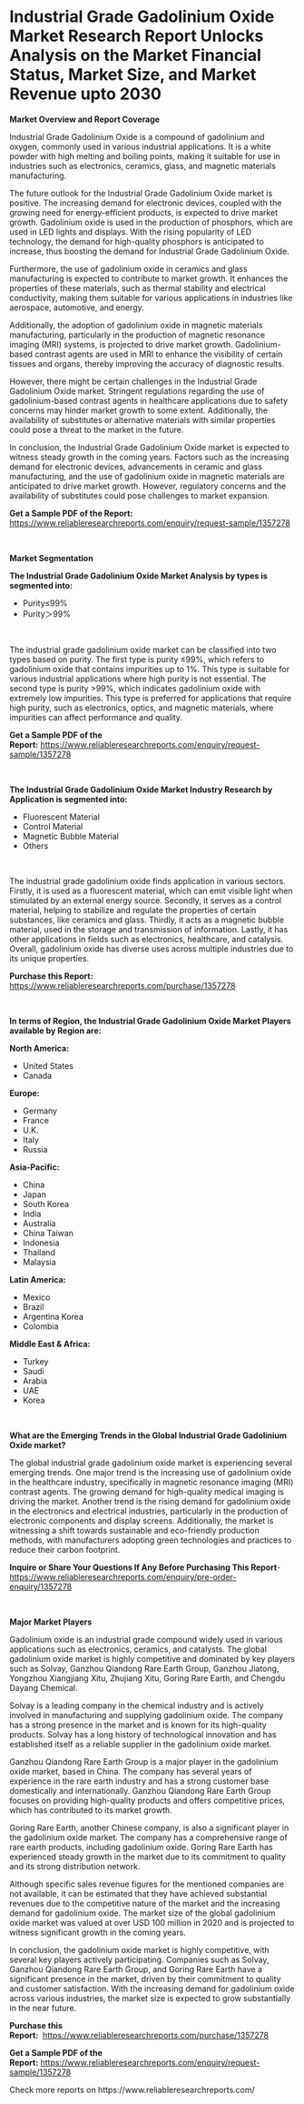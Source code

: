 <p><h1>Industrial Grade Gadolinium Oxide Market Research Report Unlocks Analysis on the Market Financial Status, Market Size, and Market Revenue upto 2030</h1></p><p><strong>Market Overview and Report Coverage</strong></p>
<p><p>Industrial Grade Gadolinium Oxide is a compound of gadolinium and oxygen, commonly used in various industrial applications. It is a white powder with high melting and boiling points, making it suitable for use in industries such as electronics, ceramics, glass, and magnetic materials manufacturing.</p><p>The future outlook for the Industrial Grade Gadolinium Oxide market is positive. The increasing demand for electronic devices, coupled with the growing need for energy-efficient products, is expected to drive market growth. Gadolinium oxide is used in the production of phosphors, which are used in LED lights and displays. With the rising popularity of LED technology, the demand for high-quality phosphors is anticipated to increase, thus boosting the demand for Industrial Grade Gadolinium Oxide.</p><p>Furthermore, the use of gadolinium oxide in ceramics and glass manufacturing is expected to contribute to market growth. It enhances the properties of these materials, such as thermal stability and electrical conductivity, making them suitable for various applications in industries like aerospace, automotive, and energy.</p><p>Additionally, the adoption of gadolinium oxide in magnetic materials manufacturing, particularly in the production of magnetic resonance imaging (MRI) systems, is projected to drive market growth. Gadolinium-based contrast agents are used in MRI to enhance the visibility of certain tissues and organs, thereby improving the accuracy of diagnostic results.</p><p>However, there might be certain challenges in the Industrial Grade Gadolinium Oxide market. Stringent regulations regarding the use of gadolinium-based contrast agents in healthcare applications due to safety concerns may hinder market growth to some extent. Additionally, the availability of substitutes or alternative materials with similar properties could pose a threat to the market in the future.</p><p>In conclusion, the Industrial Grade Gadolinium Oxide market is expected to witness steady growth in the coming years. Factors such as the increasing demand for electronic devices, advancements in ceramic and glass manufacturing, and the use of gadolinium oxide in magnetic materials are anticipated to drive market growth. However, regulatory concerns and the availability of substitutes could pose challenges to market expansion.</p></p>
<p><strong>Get a Sample PDF of the Report:</strong> <a href="https://www.reliableresearchreports.com/enquiry/request-sample/1357278">https://www.reliableresearchreports.com/enquiry/request-sample/1357278</a></p>
<p>&nbsp;</p>
<p><strong>Market Segmentation</strong></p>
<p><strong>The Industrial Grade Gadolinium Oxide Market Analysis by types is segmented into:</strong></p>
<p><ul><li>Purity≤99%</li><li>Purity＞99%</li></ul></p>
<p>&nbsp;</p>
<p><p>The industrial grade gadolinium oxide market can be classified into two types based on purity. The first type is purity ≤99%, which refers to gadolinium oxide that contains impurities up to 1%. This type is suitable for various industrial applications where high purity is not essential. The second type is purity >99%, which indicates gadolinium oxide with extremely low impurities. This type is preferred for applications that require high purity, such as electronics, optics, and magnetic materials, where impurities can affect performance and quality.</p></p>
<p><strong>Get a Sample PDF of the Report:</strong>&nbsp;<a href="https://www.reliableresearchreports.com/enquiry/request-sample/1357278">https://www.reliableresearchreports.com/enquiry/request-sample/1357278</a></p>
<p>&nbsp;</p>
<p><strong>The Industrial Grade Gadolinium Oxide Market Industry Research by Application is segmented into:</strong></p>
<p><ul><li>Fluorescent Material</li><li>Control Material</li><li>Magnetic Bubble Material</li><li>Others</li></ul></p>
<p>&nbsp;</p>
<p><p>The industrial grade gadolinium oxide finds application in various sectors. Firstly, it is used as a fluorescent material, which can emit visible light when stimulated by an external energy source. Secondly, it serves as a control material, helping to stabilize and regulate the properties of certain substances, like ceramics and glass. Thirdly, it acts as a magnetic bubble material, used in the storage and transmission of information. Lastly, it has other applications in fields such as electronics, healthcare, and catalysis. Overall, gadolinium oxide has diverse uses across multiple industries due to its unique properties.</p></p>
<p><strong>Purchase this Report:</strong>&nbsp; <a href="https://www.reliableresearchreports.com/purchase/1357278">https://www.reliableresearchreports.com/purchase/1357278</a></p>
<p>&nbsp;</p>
<p><strong>In terms of Region, the Industrial Grade Gadolinium Oxide Market Players available by Region are:</strong></p>
<p>
    <p> <strong> North America: </strong>
        <ul>
            <li>United States</li>
            <li>Canada</li>
        </ul>
        </p> 
    <p> <strong> Europe: </strong>
        <ul>
            <li>Germany</li>
            <li>France</li>
            <li>U.K.</li>
            <li>Italy</li>
            <li>Russia</li>
        </ul>
        </p> 
    <p> <strong> Asia-Pacific: </strong>
        <ul>
            <li>China</li>
            <li>Japan</li>
            <li>South Korea</li>
            <li>India</li>
            <li>Australia</li>
            <li>China Taiwan</li>
            <li>Indonesia</li>
            <li>Thailand</li>
            <li>Malaysia</li>
        </ul>
        </p> 
    <p> <strong> Latin America: </strong>
        <ul>
            <li>Mexico</li>
            <li>Brazil</li>
            <li>Argentina Korea</li>
            <li>Colombia</li>
        </ul>
        </p> 
    <p> <strong> Middle East & Africa: </strong>
        <ul>
            <li>Turkey</li>
            <li>Saudi</li>
            <li>Arabia</li>
            <li>UAE</li>
            <li>Korea</li>
        </ul>
    </p>
    </p>
<p>&nbsp;</p>
<p><strong>What are the Emerging Trends in the Global Industrial Grade Gadolinium Oxide market?</strong></p>
<p><p>The global industrial grade gadolinium oxide market is experiencing several emerging trends. One major trend is the increasing use of gadolinium oxide in the healthcare industry, specifically in magnetic resonance imaging (MRI) contrast agents. The growing demand for high-quality medical imaging is driving the market. Another trend is the rising demand for gadolinium oxide in the electronics and electrical industries, particularly in the production of electronic components and display screens. Additionally, the market is witnessing a shift towards sustainable and eco-friendly production methods, with manufacturers adopting green technologies and practices to reduce their carbon footprint.</p></p>
<p><strong>Inquire or Share Your Questions If Any Before Purchasing This Report</strong>- <a href="https://www.reliableresearchreports.com/enquiry/pre-order-enquiry/1357278">https://www.reliableresearchreports.com/enquiry/pre-order-enquiry/1357278</a></p>
<p>&nbsp;</p>
<p><strong>Major Market Players</strong></p>
<p><p>Gadolinium oxide is an industrial grade compound widely used in various applications such as electronics, ceramics, and catalysts. The global gadolinium oxide market is highly competitive and dominated by key players such as Solvay, Ganzhou Qiandong Rare Earth Group, Ganzhou Jiatong, Yongzhou Xiangjiang Xitu, Zhujiang Xitu, Goring Rare Earth, and Chengdu Dayang Chemical. </p><p>Solvay is a leading company in the chemical industry and is actively involved in manufacturing and supplying gadolinium oxide. The company has a strong presence in the market and is known for its high-quality products. Solvay has a long history of technological innovation and has established itself as a reliable supplier in the gadolinium oxide market.</p><p>Ganzhou Qiandong Rare Earth Group is a major player in the gadolinium oxide market, based in China. The company has several years of experience in the rare earth industry and has a strong customer base domestically and internationally. Ganzhou Qiandong Rare Earth Group focuses on providing high-quality products and offers competitive prices, which has contributed to its market growth.</p><p>Goring Rare Earth, another Chinese company, is also a significant player in the gadolinium oxide market. The company has a comprehensive range of rare earth products, including gadolinium oxide. Goring Rare Earth has experienced steady growth in the market due to its commitment to quality and its strong distribution network.</p><p>Although specific sales revenue figures for the mentioned companies are not available, it can be estimated that they have achieved substantial revenues due to the competitive nature of the market and the increasing demand for gadolinium oxide. The market size of the global gadolinium oxide market was valued at over USD 100 million in 2020 and is projected to witness significant growth in the coming years.</p><p>In conclusion, the gadolinium oxide market is highly competitive, with several key players actively participating. Companies such as Solvay, Ganzhou Qiandong Rare Earth Group, and Goring Rare Earth have a significant presence in the market, driven by their commitment to quality and customer satisfaction. With the increasing demand for gadolinium oxide across various industries, the market size is expected to grow substantially in the near future.</p></p>
<p><strong>Purchase this Report:</strong>&nbsp;&nbsp;<a href="https://www.reliableresearchreports.com/purchase/1357278">https://www.reliableresearchreports.com/purchase/1357278</a></p>
<p></p>
<p><strong>Get a Sample PDF of the Report:</strong>&nbsp;<a href="https://www.reliableresearchreports.com/enquiry/request-sample/1357278">https://www.reliableresearchreports.com/enquiry/request-sample/1357278</a></p>
<p>Check more reports on https://www.reliableresearchreports.com/</p>